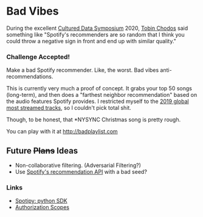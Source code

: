# Bad Vibes

During the excellent [Cultured Data Symposium](https://cultureddata.net/) 2020, [Tobin Chodos](http://www.tobinchodos.com/) said something like "Spotify's recommenders are so random that I think you could throw a negative sign in front and end up with similar quality."

### Challenge Accepted!

Make a bad Spotify recommender. Like, the worst. Bad vibes anti-recommendations.

This is currently very much a proof of concept.  It grabs your top 50 songs (long-term), and then does a "farthest neighbor recommendation" based on the audio features Spotify provides.  I restricted myself to the [2019 global most streamed tracks](https://www.kaggle.com/prasertk/spotify-global-2019-moststreamed-tracks), so I couldn't pick total shit.

Though, to be honest, that *NYSYNC Christmas song is pretty rough.

You can play with it at http://badplaylist.com

## Future <s>Plans</s> Ideas

* Non-collaborative filtering.  (Adversarial Filtering?)
* Use [Spotify's recommendation API]((https://developer.spotify.com/documentation/web-api/reference/browse/get-recommendations/)) with a bad seed?


### Links

* [Spotipy: python SDK](https://spotipy.readthedocs.io/en/2.7.0/)
* [Authorization Scopes](https://developer.spotify.com/documentation/general/guides/scopes/)
